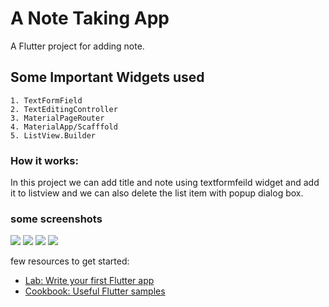 # A Note Taking App

A Flutter project for adding note.

## Some Important Widgets used
    1. TextFormField
    2. TextEditingController
    3. MaterialPageRouter
    4. MaterialApp/Scafffold
    5. ListView.Builder
### How it works:

In this project we can add title and note using textformfeild widget and add it to listview and 
we can also delete the list item with popup dialog box.

### some screenshots
![](screenshots/1.png)
![](screenshots/2.png)
![](screenshots/3.png)
![](screenshots/4.png)



few resources to get started:

- [Lab: Write your first Flutter app](https://flutter.dev/docs/get-started/codelab)
- [Cookbook: Useful Flutter samples](https://flutter.dev/docs/cookbook)
